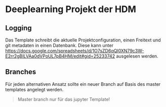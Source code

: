 # Deeplearning Projekt der HDM

## Logging

Das Template schreibt die aktuelle Projektconfiguration, einen Freitext und git metadaten in einen Datenbank.
Diese kann unter https://docs.google.com/spreadsheets/d/1O7sZD6qQI0XN79c3W-E2rr2gBILVAa0dVPoUL7pB4HM/edit#gid=25233742 ausgelesen werden.

## Branches

Für jeden alternativen Ansatz sollte ein neuer Branch auf Basis des master templates angelegt werden. 

> Master branch nur für das jupyter Template!